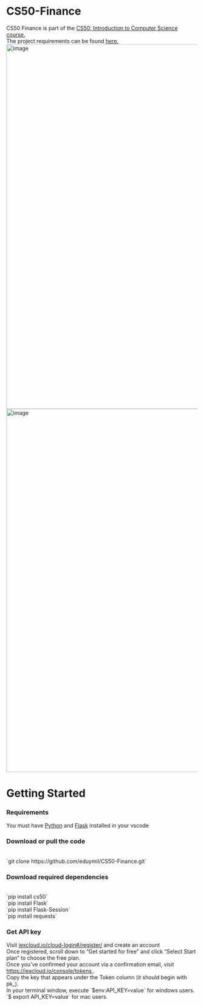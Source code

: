 # CS50-Finance
CS50 Finance is part of the <a href="https://cs50.harvard.edu/x/2022/">CS50: Introduction to Computer Science course.</a><br>
The project requirements can be found <a href = "https://cs50.harvard.edu/x/2022/psets/9/finance/">here.</a>
<img width="958" alt="image" src="https://user-images.githubusercontent.com/102196421/162103961-8ebbb7de-d811-4f52-9786-3130a740290b.png">
<img width="954" alt="image" src="https://user-images.githubusercontent.com/102196421/162104027-3dd64b11-a43d-4935-b34b-867700b8a278.png">
# Getting Started
<h3>Requirements</h3>
You must have <a href="https://code.visualstudio.com/docs/python/python-tutorial">Python</a> and <a href="https://code.visualstudio.com/docs/python/tutorial-flask">Flask</a> installed in your vscode<br>
<h3>Download or pull the code</h3> <br>
`git clone https://github.com/eduymil/CS50-Finance.git`
<h3>Download required dependencies</h3><br>
`pip install cs50`<br>
`pip install Flask`<br>
`pip install Flask-Session`<br>
`pip install requests`<br>
<h3>Get API key</h3>
Visit <a href="https://iexcloud.io/cloud-login#/register/">iexcloud.io/cloud-login#/register/</a> and create an account<br>
Once registered, scroll down to “Get started for free” and click “Select Start plan” to choose the free plan.<br>
Once you’ve confirmed your account via a confirmation email, visit <a href="https://iexcloud.io/console/tokens">https://iexcloud.io/console/tokens </a>.<br>
Copy the key that appears under the Token column (it should begin with pk_).<br>
In your terminal window, execute
`$env:API_KEY=value` for windows users.<br>
`$ export API_KEY=value` for mac users.
